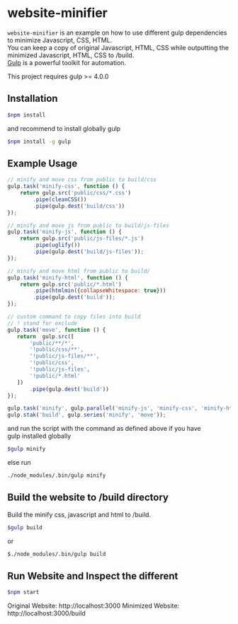 # website-minifier
`website-minifier` is an example on how to use different gulp dependencies to minimize Javascript, CSS, HTML.  
 You can keep a copy of original Javascript, HTML, CSS while outputting the minimized Javascript, HTML, CSS to /build.  
 [Gulp](https://github.com/gulpjs/gulp) is a powerful toolkit for automation.

This project requires gulp >= 4.0.0

## Installation 
```sh
$npm install
````

and recommend to install globally gulp

```sh
$npm install -g gulp
```


## Example Usage
```js
// minify and move css from public to build/css 
gulp.task('minify-css', function () {
    return gulp.src('public/css/*.css')
        .pipe(cleanCSS())
        .pipe(gulp.dest('build/css'))
});

// minify and move js from public to build/js-files
gulp.task('minify-js', function () {
    return gulp.src('public/js-files/*.js')
        .pipe(uglify())
        .pipe(gulp.dest('build/js-files'));
});

// minify and move html from public to build/
gulp.task('minify-html', function () {
    return gulp.src('public/*.html')
        .pipe(htmlmin({collapseWhitespace: true}))
        .pipe(gulp.dest('build'));
});

// custom command to copy files into build
// ! stand for exclude
gulp.task('move', function () {
   return  gulp.src([
       'public/**/*',
       '!public/css/**',
       '!public/js-files/**',
       '!public/css',
       '!public/js-files',
       '!public/*.html'
   ])
       .pipe(gulp.dest('build'))
});

gulp.task('minify', gulp.parallel('minify-js', 'minify-css', 'minify-html'));
gulp.stak('build', gulp.series('minify', 'move'));
```
and run the script with the command as defined above if you have  
gulp installed globally

```sh
$gulp minify 
```

else run 

```sh
./node_modules/.bin/gulp minify
```

## Build the website to /build directory

Build the minify css, javascript and html to /build.
```sh
$gulp build
```

or 

```sh
$./node_modules/.bin/gulp build
```

## Run Website and Inspect the different
```sh
$npm start
```
Original Website: http://localhost:3000
Minimized Website: http://localhost:3000/build

